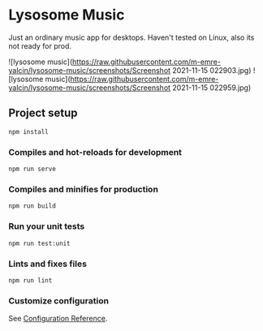 # Lysosome Music

Just an ordinary music app for desktops. Haven't tested on Linux, also its not ready for prod.

![lysosome music](https://raw.githubusercontent.com/m-emre-yalcin/lysosome-music/screenshots/Screenshot 2021-11-15 022903.jpg)
![lysosome music](https://raw.githubusercontent.com/m-emre-yalcin/lysosome-music/screenshots/Screenshot 2021-11-15 022959.jpg)

## Project setup

```
npm install
```

### Compiles and hot-reloads for development

```
npm run serve
```

### Compiles and minifies for production

```
npm run build
```

### Run your unit tests

```
npm run test:unit
```

### Lints and fixes files

```
npm run lint
```

### Customize configuration

See [Configuration Reference](https://cli.vuejs.org/config/).
